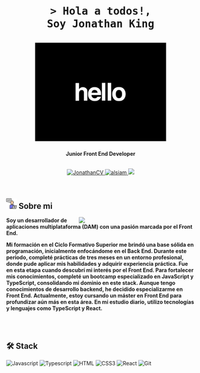 <h1 align="center">
    <samp>&gt; Hola a todos!, 
    <br/>
    Soy <b>Jonathan King</b>
    <br/>
    <br/>
    <div align="center">
    <img width="350px" src="imagenCV1.gif" alt="saludo"/>
    </div>
    </samp>  
</h1>  
  <div align="center">
     <b align="center">Junior Front End Developer</b>
    <br>
    <br>
      <p align="center">
        <a href="https://github.com/JonathanKingDev/Curriculum-Jonathan" target="blank">
        <img src="https://img.shields.io/badge/CV-DC143C?style=for-the-badge&logo=medium&logoColor=white" alt="JonathanCV" />
        </a>
        <a href="https://www.linkedin.com/in/jonathan-king-6a23861a3" target="_blank">
        <img src="https://img.shields.io/badge/LinkedIn-0077B5?style=for-the-badge&logo=linkedin&logoColor=white" alt="alsiam"/>
        </a>
        <a href="mailto:jonathanking.dev@gmail.com" target="blank">
        <img src="https://img.shields.io/badge/Email-000?style=for-the-badge&logo=gmail&logoColor=white&color=green" />
        </a>
    </p>
  </div>

<br/>

## <img width="28px" src="aboutme.png" /> Sobre mi

<p>

<img align="right" width="310px" src="imagenCV2.gif"/>

<b>Soy un desarrollador de aplicaciones multiplataforma (DAM) con una pasión marcada por el Front End.

Mi formación en el Ciclo Formativo Superior me brindó una base sólida en programación, inicialmente enfocándome en el Back End. Durante este periodo, completé prácticas de tres meses en un entorno profesional, donde pude aplicar mis habilidades y adquirir experiencia práctica. Fue en esta etapa cuando descubrí mi interés por el Front End.
Para fortalecer mis conocimientos, completé un bootcamp especializado en JavaScript y TypeScript, consolidando mi dominio en este stack. Aunque tengo conocimientos de desarrollo backend, he decidido especializarme en Front End. Actualmente, estoy cursando un máster en Front End para profundizar aún más en esta área.
En mi estudio diario, utilizo tecnologías y lenguajes como TypeScript y React.</b>

</p>

<br>
<br>

## 🛠 Stack

![Javascript](https://img.shields.io/badge/Javascript-yellow?style=for-the-badge&logo=javascript&logoColor=white&)
![Typescript](https://img.shields.io/badge/Typescript-007acc?style=for-the-badge&logo=typescript&logoColor=white)
![HTML](https://img.shields.io/badge/HTML5-E34F26?style=for-the-badge&logo=html5&logoColor=white)
![CSS3](https://img.shields.io/badge/CSS3-1572B6?style=for-the-badge&logo=css3&logoColor=white)
![React](https://img.shields.io/badge/-React-33BEFF?style=for-the-badge&logo=react&logoColor=white)
![Git](https://img.shields.io/badge/Git-F05032?style=for-the-badge&logo=git&logoColor=white)
